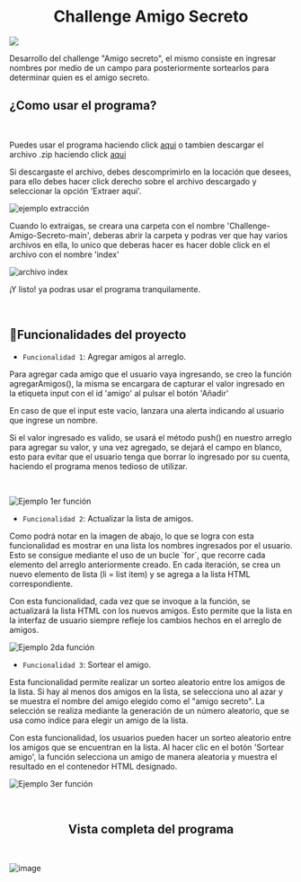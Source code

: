 <h1 align='center' >Challenge Amigo Secreto</h1>

   <p align="left">
   <img src="https://img.shields.io/badge/ESTADO-FINALIZADO-green">
   </p>

   <p align='left'>Desarrollo del challenge "Amigo secreto", el mismo consiste en ingresar nombres por medio de un campo para posteriormente sortearlos para determinar quien es el amigo secreto.</p>


<h2>¿Como usar el programa?</h2>

<br>

<p>Puedes usar el programa haciendo click <a href='https://iumesfk.github.io/Challenge-Amigo-Secreto/' target='_blank'>aqui</a> o tambien descargar el archivo .zip haciendo click <a href='https://github.com/IUmesFK/Challenge-Amigo-Secreto/archive/refs/heads/main.zip'>aqui</a></p>

<p>Si descargaste el archivo, debes descomprimirlo en la locación que desees, para ello debes hacer click derecho sobre el archivo descargado y seleccionar la opción 'Extraer aqui'.</p>

![ejemplo extracción](https://github.com/user-attachments/assets/b600f3d9-90b0-41a3-9ce9-54933ca81d51)

<p>Cuando lo extraigas, se creara una carpeta con el nombre 'Challenge-Amigo-Secreto-main', deberas abrir la carpeta y podras ver que hay varios archivos en ella, lo unico que deberas hacer es hacer doble click en el archivo con el nombre 'index'</p>

![archivo index](https://github.com/user-attachments/assets/85036f70-b197-421b-b4e1-57644e5156e1)

<p>¡Y listo! ya podras usar el programa tranquilamente.</p>

<br>

   ## :hammer:Funcionalidades del proyecto

- `Funcionalidad 1`: Agregar amigos al arreglo.
<p>Para agregar cada amigo que el usuario vaya ingresando, se creo la función agregarAmigos(), la misma se encargara de capturar el valor ingresado en la etiqueta input con el id 'amigo' al pulsar el botón 'Añadir'</p>
<p>En caso de que el input este vacio, lanzara una alerta indicando al usuario que ingrese un nombre.</p>
<p>Si el valor ingresado es valido, se usará el método push() en nuestro arreglo para agregar su valor, y una vez agregado, se dejará el campo en blanco, esto para evitar que el usuario tenga que borrar lo ingresado por su cuenta, haciendo el programa menos tedioso de utilizar.</p>
<br>

![Ejemplo 1er función](https://github.com/user-attachments/assets/f73a25cb-0110-4bf6-ade3-d56d70d0b16a)


- `Funcionalidad 2`: Actualizar la lista de amigos.

<p>Como podrá notar en la imagen de abajo, lo que se logra con esta funcionalidad es mostrar en una lista los nombres ingresados por el usuario. Esto se consigue mediante el uso de un bucle `for`, que recorre cada elemento del arreglo anteriormente creado. En cada iteración, se crea un nuevo elemento de lista (li = list item) y se agrega a la lista HTML correspondiente.</p>

<p>Con esta funcionalidad, cada vez que se invoque a la función, se actualizará la lista HTML con los nuevos amigos. Esto permite que la lista en la interfaz de usuario siempre refleje los cambios hechos en el arreglo de amigos.</p>

  ![Ejemplo 2da función](https://github.com/user-attachments/assets/a1eb1abb-09b5-4c6a-b5a1-1ebbd8e561ae)

- `Funcionalidad 3`: Sortear el amigo.

<p>Esta funcionalidad permite realizar un sorteo aleatorio entre los amigos de la lista. Si hay al menos dos amigos en la lista, se selecciona uno al azar y se muestra el nombre del amigo elegido como el "amigo secreto". La selección se realiza mediante la generación de un número aleatorio, que se usa como índice para elegir un amigo de la lista.</p>

<p>Con esta funcionalidad, los usuarios pueden hacer un sorteo aleatorio entre los amigos que se encuentran en la lista. Al hacer clic en el botón 'Sortear amigo', la función selecciona un amigo de manera aleatoria y muestra el resultado en el contenedor HTML designado.</p>

![Ejemplo 3er función](https://github.com/user-attachments/assets/f0db5170-071a-4012-93b1-2c30ea6f13e3)

<br>

<h2 align='center' >Vista completa del programa</h2>

<br>

![image](https://github.com/user-attachments/assets/fe3c0b23-a537-4333-8cb0-2cb9517385e1)
